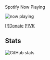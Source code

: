 Spotify Now Playing

![now playing](https://now-play.vercel.app/api/generate?uid=666b4274-f0a2-43f0-accc-956162d22d6e&theme=dark")


  [!][Donate](https://t.me/hateyouuurself)
  [!][VK](https://vk.com/kvmrnn)

## Stats
![GitHub stats](https://github-readme-stats.vercel.app/api?username=imm4d3&show_icons=true&theme=dark)
